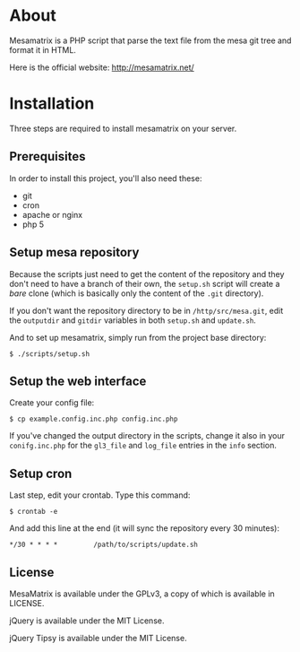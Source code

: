# About

Mesamatrix is a PHP script that parse the text file from the mesa git tree and format it in HTML.

Here is the official website: http://mesamatrix.net/

# Installation

Three steps are required to install mesamatrix on your server.

## Prerequisites

In order to install this project, you'll also need these:
* git
* cron
* apache or nginx
* php 5

## Setup mesa repository

Because the scripts just need to get the content of the repository and they don't need to have a branch of their own, the `setup.sh` script will create a *bare* clone (which is basically only the content of the `.git` directory).

If you don't want the repository directory to be in `/http/src/mesa.git`, edit the `outputdir` and `gitdir` variables in both `setup.sh` and `update.sh`.

And to set up mesamatrix, simply run from the project base directory:

    $ ./scripts/setup.sh

## Setup the web interface

Create your config file:

    $ cp example.config.inc.php config.inc.php

If you've changed the output directory in the scripts, change it also in your `conifg.inc.php` for the `gl3_file` and `log_file` entries in the `info` section.

## Setup cron

Last step, edit your crontab. Type this command:

    $ crontab -e

And add this line at the end (it will sync the repository every 30 minutes):

    */30 * * * *         /path/to/scripts/update.sh

## License

MesaMatrix is available under the GPLv3, a copy of which is available in
LICENSE.

jQuery is available under the MIT License.

jQuery Tipsy is available under the MIT License.
